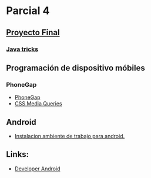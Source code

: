 # Parcial 4

## [Proyecto Final](./proyecto_final.html)


### [Java tricks](java-tricks.html)

## Programación de dispositivo móbiles

### PhoneGap

 - [PhoneGap](phonegap.html)
 - [CSS Media Queries](css-media-queries.html)


## Android
 - [Instalacion ambiente de trabajo para android.](instalacion.html)


## Links:

 - [Developer Android](http://developer.android.com/)